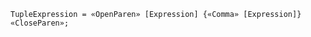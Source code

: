 <!-- This file is generated automatically by infrastructure scripts. Please don't edit by hand. -->

<!-- markdownlint-disable first-line-h1 -->

```{ .ebnf .slang-ebnf #TupleExpression }
TupleExpression = «OpenParen» [Expression] {«Comma» [Expression]} «CloseParen»;
```
